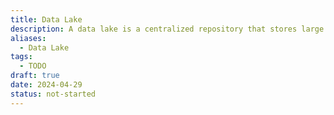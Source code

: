 ```yaml
---
title: Data Lake
description: A data lake is a centralized repository that stores large volumes of raw and unstructured data in its native format, enabling organizations to store diverse data types at scale and perform advanced analytics, machine learning, and other data processing tasks for insights and decision-making.
aliases:
  - Data Lake
tags:
  - TODO
draft: true
date: 2024-04-29
status: not-started
---
```

